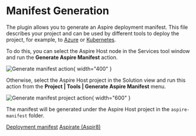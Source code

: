 # Manifest Generation

The plugin allows you to generate an Aspire deployment manifest. This file describes your project and can be used by
different tools to deploy the project, for example,
to [Azure](https://learn.microsoft.com/en-us/dotnet/aspire/deployment/azure/aca-deployment)
or [Kubernetes](https://github.com/prom3theu5/aspirational-manifests).

To do this, you can select the Aspire Host node in the Services tool window and run the **Generate Aspire Manifest**
action.

![Generate manifest action](manifest-action.png){ width="400" }

Otherwise, select the Aspire Host project in the Solution view and run this action from the **Project | Tools | Generate Aspire
Manifest** menu.

![Generate manifest project action](project-manifest-action.png){ width="600" }

The manifest will be generated under the Aspire Host project in the `aspire-manifest` folder.

<seealso>
  <category ref="ext">
    <a href="https://learn.microsoft.com/en-us/dotnet/aspire/deployment/overview#deployment-manifest">Deployment manifest</a>
    <a href="https://github.com/prom3theu5/aspirational-manifests">Aspirate (Aspir8)</a>
  </category>
</seealso>